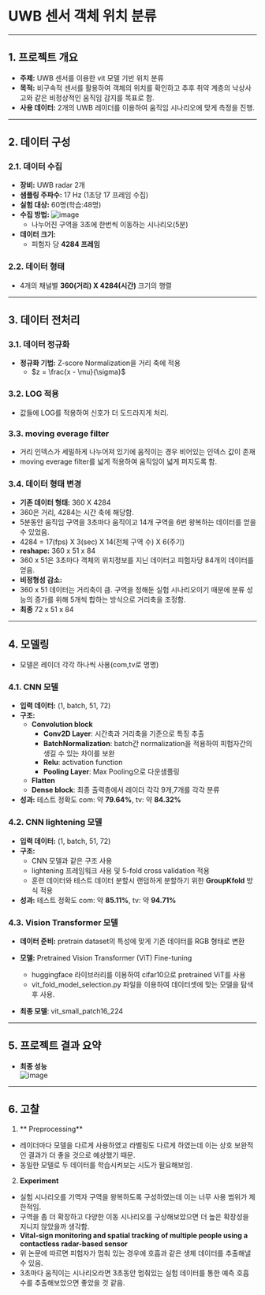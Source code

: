 # **UWB 센서 객체 위치 분류**

---

## **1. 프로젝트 개요**  
- **주제:** UWB 센서를 이용한 vit 모델 기반 위치 분류  
- **목적:** 비구속적 센서를 활용하여 객체의 위치를 확인하고 추후 취약 계층의 낙상사고와 같은 비정상적인 움직임 감지를 목표로 함. 
- **사용 데이터:** 2개의 UWB 레이더를 이용하여 움직임 시나리오에 맞게 측정을 진행.

---

## **2. 데이터 구성**  

### **2.1. 데이터 수집**  
- **장비:** UWB radar 2개  
- **샘플링 주파수:** 17 Hz (1초당 17 프레임 수집)  
- **실험 대상:** 60명(학습:48명)
- **수집 방법:**
     ![image](https://github.com/user-attachments/assets/3626c5ec-9d77-47b6-bc39-9372c90efcd6)
   - 나누어진 구역을 3초에 한번씩 이동하는 시나리오(5분)
- **데이터 크기:**  
   - 피험자 당 **4284 프레임** 

### **2.2. 데이터 형태**      
- 4개의 채널별 **360(거리) X 4284(시간)** 크기의 행렬    
---

## **3. 데이터 전처리**  

### **3.1. 데이터 정규화**   
- **정규화 기법:** Z-score Normalization을 거리 축에 적용  
   -  $z = \frac{x - \mu}{\sigma}$  

### **3.2. LOG 적용**  
- 값들에 LOG를 적용하여 신호가 더 도드라지게 처리.

### **3.3. moving everage filter**
- 거리 인덱스가 세밀하게 나누어져 있기에 움직이는 경우 비어있는 인덱스 값이 존재
- moving everage filter를 넓게 적용하여 움직임이 넓게 퍼지도록 함.

### **3.4. 데이터 형태 변경**  
- **기존 데이터 형태:** 360 X 4284
- 360은 거리, 4284는 시간 축에 해당함.
- 5분동안 움직임 구역을 3초마다 움직이고 14개 구역을 6번 왕복하는 데이터를 얻을 수 있었음.
- 4284 = 17(fps) X 3(sec) X 14(전체 구역 수) X 6(주기)
- **reshape:** 360 x 51 x 84
- 360 x 51은 3초마다 객체의 위치정보를 지닌 데이터고 피험자당 84개의 데이터를 얻음.  
- **비정형성 감소:**
- 360 x 51 데이터는 거리축이 큼. 구역을 정해둔 실험 시나리오이기 때문에 분류 성능의 증가를 위해 5개씩 합하는 방식으로 거리축을 조정함.
- **최종** 72 x 51 x 84

---

## **4. 모델링**  
- 모델은 레이더 각각 하나씩 사용(com,tv로 명명)
### **4.1. CNN 모델**  
- **입력 데이터:** (1, batch, 51, 72)  
- **구조:**
   - **Convolution block**  
        - **Conv2D Layer**: 시간축과 거리축을 기준으로 특징 추출
        - **BatchNormalization**: batch간 normalization을 적용하여 피험자간의 생길 수 있는 차이를 보완
        - **Relu**: activation function
        - **Pooling Layer**: Max Pooling으로 다운샘플링
   - **Flatten**
   - **Dense block**: 최종 출력층에서 레이더 각각 9개,7개를 각각 분류  
- **성과:** 테스트 정확도 com: 약 **79.64%**, tv: 약 **84.32%**

### **4.2. CNN lightening 모델**  
- **입력 데이터:** (1, batch, 51, 72)    
- **구조:**  
   - CNN 모델과 같은 구조 사용
   - lightening 프레임워크 사용 및 5-fold cross validation 적용
   - 훈련 데이터와 테스트 데이터 분할시 랜덤하게 분할하기 위한 **GroupKfold** 방식 적용
- **성과:** 테스트 정확도 com: 약 **85.11%**, tv: 약 **94.71%**

### **4.3. Vision Transformer 모델**  
- **데이터 준비:** pretrain dataset의 특성에 맞게 기존 데이터를 RGB 형태로 변환  
- **모델:** Pretrained Vision Transformer (ViT) Fine-tuning
     - huggingface 라이브러리를 이용하여 cifar10으로 pretrained ViT를 사용
     - vit_fold_model_selection.py 파일을 이용하여 데이터셋에 맞는 모델을 탐색 후 사용.
  
- **최종 모델**: vit_small_patch16_224
---

## **5. 프로젝트 결과 요약**  
- **최종 성능**  
   ![image](https://github.com/user-attachments/assets/89eba9ee-50b4-4fba-af5b-bf2de39ff620)
 
---

## **6. 고찰**
1. ** Preprocessing**
- 레이더마다 모델을 다르게 사용하였고 라벨링도 다르게 하였는데 이는 상호 보완적인 결과가 더 좋을 것으로 예상했기 때문.
- 동일한 모델로 두 데이터를 학습시켜보는 시도가 필요해보임.

2. **Experiment**
- 실험 시나리오를 기역자 구역을 왕복하도록 구성하였는데 이는 너무 사용 범위가 제한적임.
- 구역을 좀 더 확장하고 다양한 이동 시나리오를 구상해보았으면 더 높은 확장성을 지니지 않았을까 생각함. 
- **Vital-sign monitoring and spatial tracking of multiple people using a contactless radar-based sensor**
- 위 논문에 따르면 피험자가 멈춰 있는 경우에 호흡과 같은 생체 데이터를 추출해낼 수 있음.
- 3초마다 움직이는 시나리오라면 3초동안 멈춰있는 실험 데이터를 통한 예측 호흡 수를 추출해보았으면 좋았을 것 같음.

